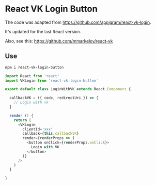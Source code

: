 # React VK Login Button

The code was adapted from https://github.com/appigram/react-vk-login.

It's updated for the last React version.

Also, see this: https://github.com/mmarkelov/react-vk

## Use

```sh
npm i react-vk-login-button
```

```js
import React from 'react'
import VKLogin from 'react-vk-login-button'

export default class LoginWithVK extends React.Component {

  callbackVK = ({ code, redirectUri }) => {
    // Login with vk
  }

  render () {
    return (
      <VKLogin
        clientId='xxx'
        callback={this.callbackVK}
        render={renderProps => (
          <button onClick={renderProps.onClick}>
            Login with VK
          </button>
        )}
      />
    )
  }

}

```
